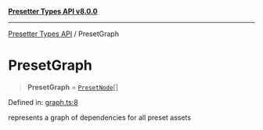 [**Presetter Types API v8.0.0**](../README.md)

***

[Presetter Types API](../README.md) / PresetGraph

# PresetGraph

> **PresetGraph** = [`PresetNode`](../interfaces/PresetNode.md)[]

Defined in: [graph.ts:8](https://github.com/alvis/presetter/blob/master/packages/types/src/graph.ts#L8)

represents a graph of dependencies for all preset assets
